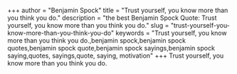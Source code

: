 +++
author = "Benjamin Spock"
title = "Trust yourself, you know more than you think you do."
description = "the best Benjamin Spock Quote: Trust yourself, you know more than you think you do."
slug = "trust-yourself-you-know-more-than-you-think-you-do"
keywords = "Trust yourself, you know more than you think you do.,benjamin spock,benjamin spock quotes,benjamin spock quote,benjamin spock sayings,benjamin spock saying,quotes, sayings,quote, saying, motivation"
+++
Trust yourself, you know more than you think you do.
